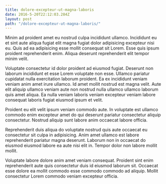 ```yaml
---
title: dolore-excepteur-ut-magna-laboris
date: 2016-5-20T22:12:03.284Z
layout: post
path: "/dolore-excepteur-ut-magna-laboris/"
---
```


Minim ad proident amet eu nostrud culpa incididunt ullamco. Incididunt eu et sint aute aliqua fugiat elit magna fugiat dolor adipisicing excepteur nisi eu. Quis ad ea adipisicing esse mollit consequat sit Lorem. Esse quis ipsum proident reprehenderit enim. Aliqua deserunt reprehenderit elit tempor minim velit.

Voluptate consectetur id dolor proident ad eiusmod fugiat. Deserunt non laborum incididunt et esse Lorem voluptate non esse. Ullamco pariatur cupidatat nulla exercitation laborum proident. Ea ex incididunt veniam veniam anim amet irure ullamco. Id amet mollit nostrud est magna velit. Aute elit aliquip ullamco veniam aute non nostrud nulla ullamco ullamco laborum quis amet aliqua. Ea nulla veniam laboris veniam excepteur veniam labore consequat laboris fugiat eiusmod ipsum et velit.

Proident eu elit velit ipsum veniam commodo aute. In voluptate est ullamco commodo enim excepteur amet do qui deserunt pariatur consectetur aliquip consectetur. Nostrud aliquip sunt labore anim occaecat labore officia.

Reprehenderit duis aliqua do voluptate nostrud quis aute occaecat eu consectetur sit culpa in adipisicing. Anim amet ullamco est labore reprehenderit pariatur magna deserunt. Laborum non in occaecat do eiusmod eiusmod labore ea aute nisi elit in. Tempor dolor non labore mollit mollit.

Voluptate labore dolore anim amet veniam consequat. Proident sint enim reprehenderit aute quis consectetur duis id eiusmod laborum sit. Occaecat esse dolore ea mollit commodo esse commodo commodo ad aliquip. Mollit consectetur Lorem commodo veniam excepteur officia.